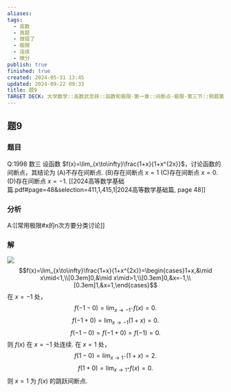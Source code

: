 ```yaml
---
aliases: 
tags:
  - 高数
  - 真题
  - 做错了
  - 极限
  - 连续
  - 微分
publish: true
finished: true
created: 2024-05-31 13:45
updated: 2024-09-22 09:33
title: 题9
TARGET DECK: 大学数学::高数武忠祥::函数和极限-第一章::间断点-极限-第三节::例题第1章第3节::题9
---
```

## 题9
### 题目
Q:1998 数三 设函数 $f(x)=\lim_{x\to\infty}\frac{1+x}{1+x^{2x}}$，讨论函数的间断点，其结论为 
(A)不存在间断点. 
(B)存在间断点 $x=1$
(C)存在间断点 $x=0$. 
(D)存在间断点 $x=-1$.
[[2024高等数学基础篇.pdf#page=48&selection=411,1,415,1|2024高等数学基础篇, page 48]]
### 分析
A:[[常用极限#x的n次方要分类讨论]]
### 解 
![](https://img.hwenyi.live/202401251549967.webp)
$$f(x)=\lim_{x\to\infty}\frac{1+x}{1+x^{2x}}=\begin{cases}1+x,&\mid x\mid<1,\\[0.3em]0,&\mid x\mid>1,\\[0.3em]0,&x=-1,\\[0.3em]1,&x=1,\end{cases}$$
在 $x=-1$ 处，
$$f(-1-0)=\lim_{x\to-1^{-}}f(x)=0.$$
$$f(-1+0)=\lim_{x\to-1}(1+x)=0.$$
$$f(-1-0)=f(-1+0)=f(-1)=0.$$
则 $f(x)$ 在 $x=-1$ 处连续. 
在 $x=1$ 处，
$$f(1-0)=\lim_{x\to1^-}(1+x)=2.$$
$$f(1+0)=\lim_{x\to1^+}f(x)=0.$$
则 $x=1$ 为 $f(x)$ 的跳跃间断点. 

